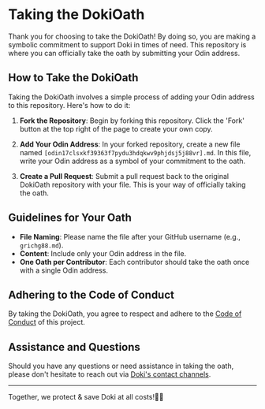 # Taking the DokiOath

Thank you for choosing to take the DokiOath! By doing so, you are making a symbolic commitment to support Doki in times of need. This repository is where you can officially take the oath by submitting your Odin address.

## How to Take the DokiOath

Taking the DokiOath involves a simple process of adding your Odin address to this repository. Here's how to do it:

1. **Fork the Repository**: Begin by forking this repository. Click the 'Fork' button at the top right of the page to create your own copy.

2. **Add Your Odin Address**: In your forked repository, create a new file named `[odin17clsxkf39363f7pydu3hdqkwv9phjdsj5j88vr].md`. In this file, write your Odin address as a symbol of your commitment to the oath.

3. **Create a Pull Request**: Submit a pull request back to the original DokiOath repository with your file. This is your way of officially taking the oath.

## Guidelines for Your Oath

- **File Naming**: Please name the file after your GitHub username (e.g., `grichg88.md`).
- **Content**: Include only your Odin address in the file.
- **One Oath per Contributor**: Each contributor should take the oath once with a single Odin address.

## Adhering to the Code of Conduct

By taking the DokiOath, you agree to respect and adhere to the [Code of Conduct](/CODE_OF_CONDUCT.md) of this project.

## Assistance and Questions

Should you have any questions or need assistance in taking the oath, please don't hesitate to reach out via [Doki's contact channels](https://twitter.com/doki_coin).



---

Together, we protect & save Doki at all costs!🐉✨
